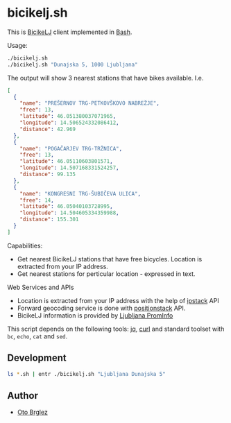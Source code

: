 # bicikelj.sh

This is [BicikeLJ][BicikeLJ] client implemented in [Bash].

Usage:

```bash
./bicikelj.sh
./bicikelj.sh "Dunajska 5, 1000 Ljubljana"
```

The output will show 3 nearest stations that have bikes available. I.e.

```json
[
  {
    "name": "PREŠERNOV TRG-PETKOVŠKOVO NABREŽJE",
    "free": 13,
    "latitude": 46.051380037071965,
    "longitude": 14.506524332086412,
    "distance": 42.969
  },
  {
    "name": "POGAČARJEV TRG-TRŽNICA",
    "free": 13,
    "latitude": 46.05110603801571,
    "longitude": 14.507168331524257,
    "distance": 99.135
  },
  {
    "name": "KONGRESNI TRG-ŠUBIČEVA ULICA",
    "free": 14,
    "latitude": 46.05040103728995,
    "longitude": 14.504605334359988,
    "distance": 155.301
  }
]
```



Capabilities:

- Get nearest BicikeLJ stations that have free bicycles. Location is extracted from your IP address.
- Get nearest stations for perticular location - expressed in text. 


Web Services and APIs
- Location is extracted from your IP address with the help of [ipstack] API
- Forward geocoding service is done with [positionstack] API.
- BicikeLJ information is provided by [Ljubljana PromInfo](https://prominfo.projekti.si/web/)


This script depends on the following tools: [jq], [curl]
and standard toolset with `bc`, `echo`, `cat` and `sed`.

## Development

```bash
ls *.sh | entr ./bicikelj.sh "Ljubljana Dunajska 5"
```

## Author

- [Oto Brglez](https://github.com/otobrglez)


[BicikeLJ]: https://www.bicikelj.si
[Bash]: https://www.gnu.org/software/bash/
[jq]: https://stedolan.github.io/jq/
[curl]: https://curl.se/
[ipstack]: https://ipstack.com
[positionstack]:https://positionstack.com/
